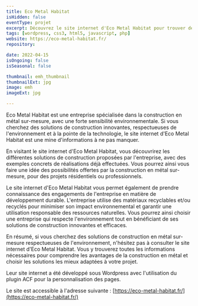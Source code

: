 ```yaml
---
title: Eco Metal Habitat
isHidden: false
eventType: projet
excerpt: Découvrez le site internet d'Eco Metal Habitat pour trouver des solutions de construction en métal sur-mesure, respectueuses de l'environnement.
tags: [wordpress, css3, html5, javascript, php]
website: https://eco-metal-habitat.fr/
repository:

date: 2022-04-15
isOngoing: false
isSeasonal: false

thumbnail: emh_thumbnail
thumbnailExt: jpg
image: emh
imageExt: jpg

---
```


Eco Metal Habitat est une entreprise spécialisée dans la construction en métal sur-mesure, avec une forte sensibilité
environnementale. Si vous cherchez des solutions de construction innovantes, respectueuses de l'environnement et à la
pointe de la technologie, le site internet d'Eco Metal Habitat est une mine d'informations à ne pas manquer.

En visitant le site internet d'Eco Metal Habitat, vous découvrirez les différentes solutions de construction proposées
par l'entreprise, avec des exemples concrets de réalisations déjà effectuées. Vous pourrez ainsi vous faire une idée des
possibilités offertes par la construction en métal sur-mesure, pour des projets résidentiels ou professionnels.

Le site internet d'Eco Metal Habitat vous permet également de prendre connaissance des engagements de l'entreprise en
matière de développement durable. L'entreprise utilise des matériaux recyclables et/ou recyclés pour minimiser son
impact environnemental et garantir une utilisation responsable des ressources naturelles. Vous pourrez ainsi choisir une
entreprise qui respecte l'environnement tout en bénéficiant de ses solutions de construction innovantes et efficaces.

En résumé, si vous cherchez des solutions de construction en métal sur-mesure respectueuses de l'environnement,
n'hésitez pas à consulter le site internet d'Eco Metal Habitat. Vous y trouverez toutes les informations nécessaires
pour comprendre les avantages de la construction en métal et choisir les solutions les mieux adaptées à votre projet.

Leur site internet a été développé sous Wordpress avec l'utilisation du plugin ACF pour la personnalisation des pages.

Le site est accessible à l'adresse suivante : [https://eco-metal-habitat.fr/](https://eco-metal-habitat.fr/)
